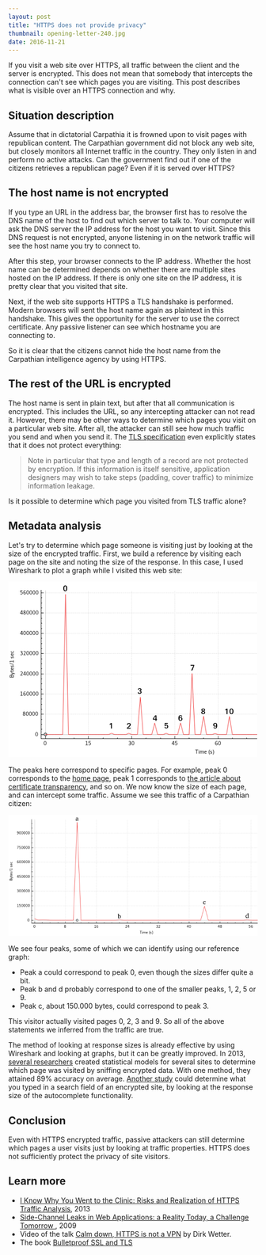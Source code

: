 ```yaml
---
layout: post
title: "HTTPS does not provide privacy"
thumbnail: opening-letter-240.jpg
date: 2016-11-21
---
```


If you visit a web site over HTTPS, all traffic between the client and the server is encrypted. This does not mean that somebody that intercepts the connection can't see which pages you are visiting. This post describes what is visible over an HTTPS connection and why.

## Situation description

Assume that in dictatorial Carpathia it is frowned upon to visit pages with republican content. The Carpathian government did not block any web site, but closely monitors all Internet traffic in the country. They only listen in and perform no active attacks. Can the government find out if one of the citizens retrieves a republican page? Even if it is served over HTTPS?

## The host name is not encrypted

If you type an URL in the address bar, the browser first has to resolve the DNS name of the host to find out which server to talk to. Your computer will ask the DNS server the IP address for the host you want to visit. Since this DNS request is not encrypted, anyone listening in on the network traffic will see the host name you try to connect to.

After this step, your browser connects to the IP address. Whether the host name can be determined depends on whether there are multiple sites hosted on the IP address. If there is only one site on the IP address, it is pretty clear that you visited that site.

Next, if the web site supports HTTPS a TLS handshake is performed. Modern browsers will sent the host name again as plaintext in this handshake. This gives the opportunity for the server to use the correct certificate. Any passive listener can see which hostname you are connecting to.

So it is clear that the citizens cannot hide the host name from the Carpathian intelligence agency by using HTTPS.

## The rest of the URL is encrypted

The host name is sent in plain text, but after that all communication is encrypted. This includes the URL, so any intercepting attacker can not read it. However, there may be other ways to determine which pages you visit on a particular web site. After all, the attacker can still see how much traffic you send and when you send it. The [TLS specification](https://tools.ietf.org/html/rfc5246#section-6) even explicitly states that it does not protect everything:

>  Note in particular that type and length of a record are not protected
   by encryption.  If this information is itself sensitive, application
   designers may wish to take steps (padding, cover traffic) to minimize
   information leakage.

Is it possible to determine which page you visited from TLS traffic alone?

## Metadata analysis

Let's try to determine which page someone is visiting just by looking at the size of the encrypted traffic. First, we build a reference by visiting each page on the site and noting the size of the response. In this case, I used Wireshark to plot a graph while I visited this web site:

![A graph showing several numbered peaks, one for each page](/images/traffic-analysis-reference.png)

The peaks here correspond to specific pages. For example, peak 0 corresponds to the [home page](/), peak 1 corresponds to [the article about certificate transparency](/2016/11/14/economics-of-certificate-transparency/), and so on. We now know the size of each page, and can intercept some traffic. Assume we see this traffic of a Carpathian citizen:

![A graph showing several lettered peaks](/images/traffic-analysis-actual.png)

We see four peaks, some of which we can identify using our reference graph:

* Peak a could correspond to peak 0, even though the sizes differ quite a bit.
* Peak b and d probably correspond to one of the smaller peaks, 1, 2, 5 or 9.
* Peak c, about 150.000 bytes, could correspond to peak 3.

This visitor actually visited pages 0, 2, 3 and 9. So all of the above statements we inferred from the traffic are true.

The method of looking at response sizes is already effective by using Wireshark and looking at graphs, but it can be greatly improved. In 2013, [several researchers](https://arxiv.org/pdf/1403.0297v1.pdf) created statistical models for several sites to determine which page was visited by sniffing encrypted data. With one method, they attained 89% accuracy on average. [Another study](https://www.microsoft.com/en-us/research/wp-content/uploads/2016/02/WebAppSideChannel-final.pdf) could determine what you typed in a search field of an encrypted site, by looking at the response size of the autocomplete functionality.

## Conclusion

Even with HTTPS encrypted traffic, passive attackers can still determine which pages a user visits just by looking at traffic properties. HTTPS does not sufficiently protect the privacy of site visitors. 

## Learn more

* [I Know Why You Went to the Clinic: Risks and Realization of HTTPS Traffic Analysis](https://arxiv.org/pdf/1403.0297v1.pdf), 2013
* [Side-Channel Leaks in Web Applications: a Reality Today, a Challenge Tomorrow ](https://www.microsoft.com/en-us/research/wp-content/uploads/2016/02/WebAppSideChannel-final.pdf), 2009
* Video of the talk [Calm down, HTTPS is not a VPN](https://www.youtube.com/watch?v=6ZiJvlMeb-E) by Dirk Wetter.
* The book [Bulletproof SSL and TLS](https://www.amazon.com/gp/product/1907117040/ref=as_li_qf_sp_asin_il_tl?ie=UTF8&tag=sjoerdlangkem-20&camp=1789&creative=9325&linkCode=as2&creativeASIN=1907117040&linkId=3471bbb4e27a1556cfc083a8699545fd)
